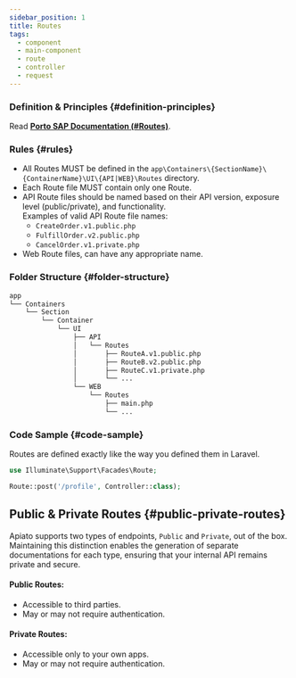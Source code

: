 ```yaml
---
sidebar_position: 1
title: Routes
tags:
  - component
  - main-component
  - route
  - controller
  - request
---
```


### Definition & Principles {#definition-principles}

Read [**Porto SAP Documentation (#Routes)**](https://github.com/Mahmoudz/Porto#definitions--principles).

### Rules {#rules}

- All Routes MUST be defined in the `app\Containers\{SectionName}\{ContainerName}\UI\{API|WEB}\Routes` directory.
- Each Route file MUST contain only one Route.
- API Route files should be named based on their API version, exposure level (public/private), and functionality.  
  Examples of valid API Route file names:
  - `CreateOrder.v1.public.php`
  - `FulfillOrder.v2.public.php`
  - `CancelOrder.v1.private.php`
- Web Route files, can have any appropriate name.

### Folder Structure {#folder-structure}

```markdown
app
└── Containers
    └── Section
        └── Container
            └── UI
                ├── API
                │   └── Routes
                │       ├── RouteA.v1.public.php
                │       ├── RouteB.v2.public.php
                │       ├── RouteC.v1.private.php
                │       └── ...
                └── WEB
                    └── Routes
                        ├── main.php
                        └── ...
```

### Code Sample {#code-sample}

Routes are defined exactly like the way you defined them in Laravel.

```php
use Illuminate\Support\Facades\Route;

Route::post('/profile', Controller::class);
```

## Public & Private Routes {#public-private-routes}

Apiato supports two types of endpoints, `Public` and `Private`, out of the box.
Maintaining this distinction enables the generation of separate documentations for each type,
ensuring that your internal API remains private and secure.

#### Public Routes:
- Accessible to third parties.
- May or may not require authentication.

#### Private Routes:
- Accessible only to your own apps.
- May or may not require authentication.
